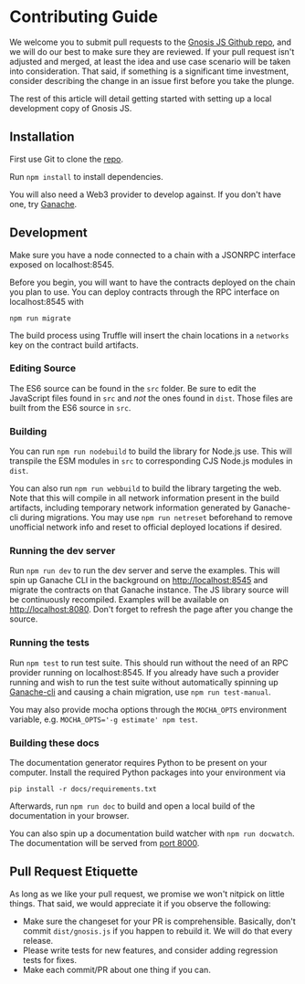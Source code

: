 # Contributing Guide

We welcome you to submit pull requests to the [Gnosis JS Github repo](https://github.com/gnosis/gnosis.js), and we will do our best to make sure they are reviewed. If your pull request isn't adjusted and merged, at least the idea and use case scenario will be taken into consideration. That said, if something is a significant time investment, consider describing the change in an issue first before you take the plunge.

The rest of this article will detail getting started with setting up a local development copy of Gnosis JS.

## Installation

First use Git to clone the [repo](https://github.com/gnosis/gnosis.js).

Run `npm install` to install dependencies.

You will also need a Web3 provider to develop against. If you don't have one, try [Ganache](http://truffleframework.com/ganache/).

## Development

Make sure you have a node connected to a chain with a JSONRPC interface exposed on localhost:8545.

Before you begin, you will want to have the contracts deployed on the chain you plan to use. You can deploy contracts through the RPC interface on localhost:8545 with

```
npm run migrate
```

The build process using Truffle will insert the chain locations in a `networks` key on the contract build artifacts.

### Editing Source

The ES6 source can be found in the `src` folder. Be sure to edit the JavaScript files found in `src` and *not* the ones found in `dist`. Those files are built from the ES6 source in `src`.

### Building

You can run `npm run nodebuild` to build the library for Node.js use. This will transpile the ESM modules in `src` to corresponding CJS Node.js modules in `dist`.

You can also run `npm run webbuild` to build the library targeting the web. Note that this will compile in all network information present in the build artifacts, including temporary network information generated by Ganache-cli during migrations. You may use `npm run netreset` beforehand to remove unofficial network info and reset to official deployed locations if desired.

### Running the dev server

Run `npm run dev` to run the dev server and serve the examples. This will spin up Ganache CLI in the background on [http://localhost:8545](http://localhost:8545) and migrate the contracts on that Ganache instance. The JS library source will be continuously recompiled. Examples will be available on [http://localhost:8080](http://localhost:8080). Don't forget to refresh the page after you change the source.

### Running the tests

Run `npm test` to run test suite. This should run without the need of an RPC provider running on localhost:8545. If you already have such a provider running and wish to run the test suite without automatically spinning up [Ganache-cli](https://github.com/trufflesuite/ganache-cli) and causing a chain migration, use `npm run test-manual`.

You may also provide mocha options through the `MOCHA_OPTS` environment variable, e.g. `MOCHA_OPTS='-g estimate' npm test`.

### Building these docs

The documentation generator requires Python to be present on your computer. Install the required Python packages into your environment via

```
pip install -r docs/requirements.txt
```

Afterwards, run `npm run doc` to build and open a local build of the documentation in your browser.

You can also spin up a documentation build watcher with `npm run docwatch`. The documentation will be served from [port 8000](http://localhost:8000).

## Pull Request Etiquette

As long as we like your pull request, we promise we won't nitpick on little things. That said, we would appreciate it if you observe the following:

* Make sure the changeset for your PR is comprehensible. Basically, don't commit `dist/gnosis.js` if you happen to rebuild it. We will do that every release.
* Please write tests for new features, and consider adding regression tests for fixes.
* Make each commit/PR about one thing if you can.
